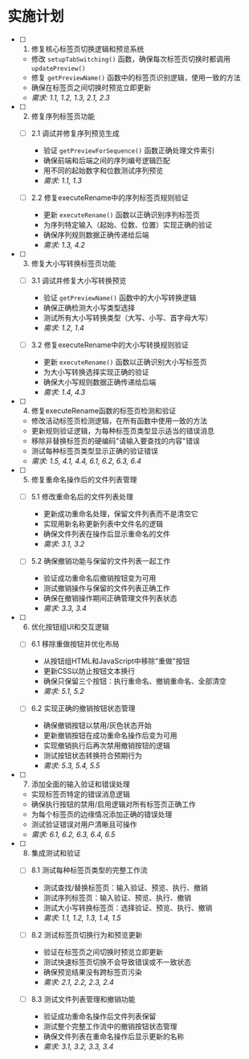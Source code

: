 # 实施计划

- [ ] 1. 修复核心标签页切换逻辑和预览系统
  - 修改 `setupTabSwitching()` 函数，确保每次标签页切换时都调用 `updatePreview()`
  - 修复 `getPreviewName()` 函数中的标签页识别逻辑，使用一致的方法
  - 确保在标签页之间切换时预览立即更新
  - _需求: 1.1, 1.2, 1.3, 2.1, 2.3_

- [ ] 2. 修复序列标签页功能
  - [ ] 2.1 调试并修复序列预览生成
    - 验证 `getPreviewForSequence()` 函数正确处理文件索引
    - 确保前端和后端之间的序列编号逻辑匹配
    - 用不同的起始数字和位数测试序列预览
    - _需求: 1.1, 1.3_

  - [ ] 2.2 修复executeRename中的序列标签页规则验证
    - 更新 `executeRename()` 函数以正确识别序列标签页
    - 为序列特定输入（起始、位数、位置）实现正确的验证
    - 确保序列规则数据正确传递给后端
    - _需求: 1.3, 4.2_

- [ ] 3. 修复大小写转换标签页功能
  - [ ] 3.1 调试并修复大小写转换预览
    - 验证 `getPreviewName()` 函数中的大小写转换逻辑
    - 确保正确检测大小写类型选择
    - 测试所有大小写转换类型（大写、小写、首字母大写）
    - _需求: 1.2, 1.4_

  - [ ] 3.2 修复executeRename中的大小写转换规则验证
    - 更新 `executeRename()` 函数以正确识别大小写标签页
    - 为大小写转换选择实现正确的验证
    - 确保大小写规则数据正确传递给后端
    - _需求: 1.4, 4.3_

- [ ] 4. 修复executeRename函数的标签页检测和验证
  - 修改活动标签页检测逻辑，在所有函数中使用一致的方法
  - 更新规则验证逻辑，为每种标签页类型显示适当的错误消息
  - 移除非替换标签页的硬编码"请输入要查找的内容"错误
  - 测试每种标签页类型显示正确的验证错误
  - _需求: 1.5, 4.1, 4.4, 6.1, 6.2, 6.3, 6.4_

- [ ] 5. 修复重命名操作后的文件列表管理
  - [ ] 5.1 修改重命名后的文件列表处理
    - 更新成功重命名处理，保留文件列表而不是清空它
    - 实现用新名称更新列表中文件名的逻辑
    - 确保文件列表在操作后显示重命名的文件
    - _需求: 3.1, 3.2_

  - [ ] 5.2 确保撤销功能与保留的文件列表一起工作
    - 验证成功重命名后撤销按钮变为可用
    - 测试撤销操作与保留的文件列表正确工作
    - 确保在撤销操作期间正确管理文件列表状态
    - _需求: 3.3, 3.4_

- [ ] 6. 优化按钮组UI和交互逻辑
  - [ ] 6.1 移除重做按钮并优化布局
    - 从按钮组HTML和JavaScript中移除"重做"按钮
    - 更新CSS以防止按钮文本换行
    - 确保只保留三个按钮：执行重命名、撤销重命名、全部清空
    - _需求: 5.1, 5.2_

  - [ ] 6.2 实现正确的撤销按钮状态管理
    - 确保撤销按钮以禁用/灰色状态开始
    - 更新撤销按钮在成功重命名操作后变为可用
    - 实现撤销执行后再次禁用撤销按钮的逻辑
    - 测试按钮状态转换符合预期行为
    - _需求: 5.3, 5.4, 5.5_

- [ ] 7. 添加全面的输入验证和错误处理
  - 实现标签页特定的错误消息逻辑
  - 确保执行按钮的禁用/启用逻辑对所有标签页正确工作
  - 为每个标签页的边缘情况添加正确的错误处理
  - 测试验证错误对用户清晰且可操作
  - _需求: 6.1, 6.2, 6.3, 6.4, 6.5_

- [ ] 8. 集成测试和验证
  - [ ] 8.1 测试每种标签页类型的完整工作流
    - 测试查找/替换标签页：输入验证、预览、执行、撤销
    - 测试序列标签页：输入验证、预览、执行、撤销
    - 测试大小写转换标签页：选择验证、预览、执行、撤销
    - _需求: 1.1, 1.2, 1.3, 1.4, 1.5_

  - [ ] 8.2 测试标签页切换行为和预览更新
    - 验证在标签页之间切换时预览立即更新
    - 测试快速标签页切换不会导致错误或不一致状态
    - 确保预览结果没有跨标签页污染
    - _需求: 2.1, 2.2, 2.3, 2.4_

  - [ ] 8.3 测试文件列表管理和撤销功能
    - 验证成功重命名操作后文件列表保留
    - 测试整个完整工作流中的撤销按钮状态管理
    - 确保文件列表在重命名操作后显示更新的名称
    - _需求: 3.1, 3.2, 3.3, 3.4_